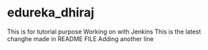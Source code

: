 # edureka_dhiraj
This is for tutorial purpose
Working on with Jenkins
This is the latest changhe made in README FILE
Adding another line
